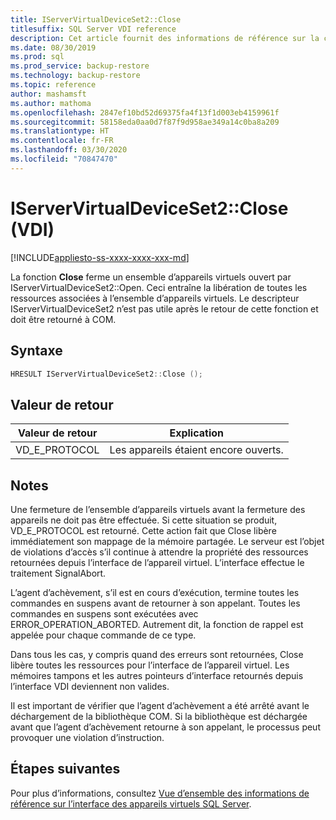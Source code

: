 ```yaml
---
title: IServerVirtualDeviceSet2::Close
titlesuffix: SQL Server VDI reference
description: Cet article fournit des informations de référence sur la commande IServerVirtualDeviceSet2::Close.
ms.date: 08/30/2019
ms.prod: sql
ms.prod_service: backup-restore
ms.technology: backup-restore
ms.topic: reference
author: mashamsft
ms.author: mathoma
ms.openlocfilehash: 2847ef10bd52d69375fa4f13f1d003eb4159961f
ms.sourcegitcommit: 58158eda0aa0d7f87f9d958ae349a14c0ba8a209
ms.translationtype: HT
ms.contentlocale: fr-FR
ms.lasthandoff: 03/30/2020
ms.locfileid: "70847470"
---
```

# <a name="iservervirtualdeviceset2close-vdi"></a>IServerVirtualDeviceSet2::Close (VDI)

[!INCLUDE[appliesto-ss-xxxx-xxxx-xxx-md](../../../includes/appliesto-ss-xxxx-xxxx-xxx-md.md)]

La fonction **Close** ferme un ensemble d’appareils virtuels ouvert par IServerVirtualDeviceSet2::Open. Ceci entraîne la libération de toutes les ressources associées à l’ensemble d’appareils virtuels. Le descripteur IServerVirtualDeviceSet2 n’est pas utile après le retour de cette fonction et doit être retourné à COM.

## <a name="syntax"></a>Syntaxe

```c
HRESULT IServerVirtualDeviceSet2::Close ();
```

## <a name="return-value"></a>Valeur de retour

|Valeur de retour | Explication |
|---|---|
| VD_E_PROTOCOL | Les appareils étaient encore ouverts. |

## <a name="remarks"></a>Notes

Une fermeture de l’ensemble d’appareils virtuels avant la fermeture des appareils ne doit pas être effectuée. Si cette situation se produit, VD_E_PROTOCOL est retourné. Cette action fait que Close libère immédiatement son mappage de la mémoire partagée. Le serveur est l’objet de violations d’accès s’il continue à attendre la propriété des ressources retournées depuis l’interface de l’appareil virtuel. L’interface effectue le traitement SignalAbort.

L’agent d’achèvement, s’il est en cours d’exécution, termine toutes les commandes en suspens avant de retourner à son appelant. Toutes les commandes en suspens sont exécutées avec ERROR_OPERATION_ABORTED. Autrement dit, la fonction de rappel est appelée pour chaque commande de ce type.

Dans tous les cas, y compris quand des erreurs sont retournées, Close libère toutes les ressources pour l’interface de l’appareil virtuel. Les mémoires tampons et les autres pointeurs d’interface retournés depuis l’interface VDI deviennent non valides.

Il est important de vérifier que l’agent d’achèvement a été arrêté avant le déchargement de la bibliothèque COM. Si la bibliothèque est déchargée avant que l’agent d’achèvement retourne à son appelant, le processus peut provoquer une violation d’instruction.

## <a name="next-steps"></a>Étapes suivantes

Pour plus d’informations, consultez [Vue d’ensemble des informations de référence sur l’interface des appareils virtuels SQL Server](reference-virtual-device-interface.md).